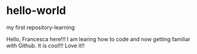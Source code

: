 # hello-world
my first repository-learning

Hello, Francesca here!!!
I am learing how to code and now getting familiar with Github. It is cool!!!
Love it!!
